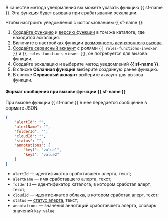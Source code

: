 В качестве метода уведомления вы можете указать функцию {{ sf-name }}. Эта функция будет вызвана при срабатывании эскалации.

Чтобы настроить уведомления с использованием {{ sf-name }}:

1. [Создайте функцию](../../functions/operations/function/function-create.md) и [версию функции](../../functions/operations/function/version-manage.md) в том же каталоге, где находится эскалация.
1. Включите в настройках функции [возможность асинхронного вызова](../../functions/operations/function/function-invoke-async.md).
1. [Создайте сервисный аккаунт](../iam/create-sa-via-console.md) с ролями `{{ roles-functions-invoker }}` и `{{ roles-functions-viewer }}`, он потребуется для вызова функции.
1. Создайте эскалацию и выберите метод уведомлений **{{ sf-name }}**.
1. В списке **Облачная функция** выберите созданную ранее функцию.
1. В списке **Сервисный аккаунт** выберите аккаунт для вызова функции.

#### Формат сообщения при вызове функции {{ sf-name }}

При вызове функции {{ sf-name }} в нее передается сообщение в формате JSON:

```json
{
    "alertId": "",
    "alertName": "",
    "folderId": "",
    "cloudId": "",
    "status": "",
    "annotations": {
        "key1": "value1",
        "key2": "value2"
    }
}
```

* `alertId` — идентификатор сработавшего алерта, текст;
* `alertName` — имя сработавшего алерта, текст;
* `folderId` — идентификатор каталога, в котором сработал алерт, текст;
* `cloudId` — идентификатор облака, в котором сработал алерт, текст;
* `status` — [статус алерта](../../monitoring/concepts/alerting/alert.md#alert-statuses), текст;
* `annotations` — значения аннотаций сработавшего алерта, словарь значений `key:value`.
